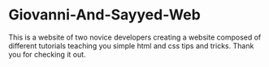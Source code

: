 # Giovanni-And-Sayyed-Web

This is a website of two novice developers creating a website composed of different tutorials teaching you simple html and css tips and tricks. Thank you for checking it out.